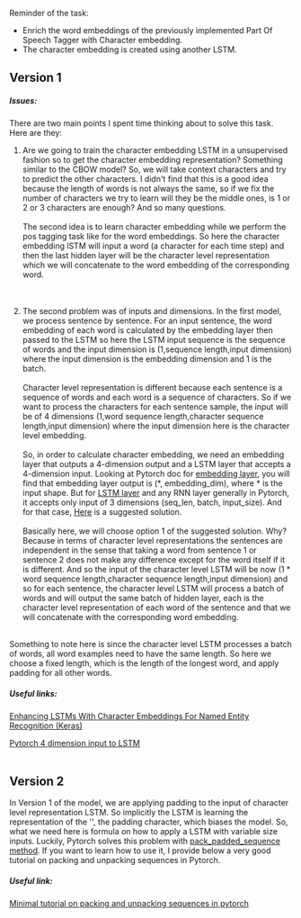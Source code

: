 
Reminder of the task:

- Enrich the word embeddings of the previously implemented Part Of Speech Tagger with Character embedding. 
- The character embedding is created using another LSTM.


## Version 1

##### Issues:

There are two main points I spent time thinking about to solve this task. Here are they:

1. Are we going to train the character embedding LSTM in a unsupervised fashion so to get the character embedding representation?
Something similar to the CBOW model? So, we will take context characters and try to predict the other characters. I didn't find
that this is a good idea because the length of words is not always the same, so if we fix the number of characters we try to learn
will they be the middle ones, is 1 or 2 or 3 characters are enough? And so many questions. 
<br/><br/>The second idea is to learn character embedding while we perform the pos tagging task like for the word embeddings. So here the 
character embedding lSTM will input a word (a character for each time step) and then the last hidden layer will be the character
level representation which we will concatenate to the word embedding of the corresponding word. <br/><br/><br/>


2. The second problem was of inputs and dimensions. In the first model, we process sentence by sentence. For an input sentence,
the word embedding of each word is calculated by the embedding layer then passed to the LSTM so here the LSTM input sequence is 
the sequence of words and the input dimension is (1,sequence length,input dimension) where the input dimension is 
the embedding dimension and 1 is the batch.
<br/><br/>Character level representation is different because each sentence is a sequence 
of words and each word is a sequence of characters. So if we want to process the characters for each sentence sample, 
the input will be of 4 dimensions (1,word sequence length,character sequence length,input dimension) where the input dimension here
is the character level embedding.
<br/><br/>So, in order to calculate character embedding, we need an embedding layer that outputs a 4-dimension output and a LSTM layer 
that accepts a 4-dimension input. Looking at Pytorch doc for [embedding layer](https://pytorch.org/docs/stable/nn.html#torch.nn.Embedding), you will find that 
embedding layer output is (*, embedding_dim), where * is the input shape. But for [LSTM layer](https://pytorch.org/docs/stable/nn.html#torch.nn.LSTM)
and any RNN layer generally in Pytorch, it accepts only input of 3 dimensions (seq_len, batch, input_size). And for that case,
[Here](https://discuss.pytorch.org/t/4-dimension-input-to-lstm/27119) is a suggested solution.
<br/><br/>Basically here, we will choose option 1 of the suggested solution. Why? Because in terms of character level representations the sentences are independent in the
sense that taking a word from sentence 1 or sentence 2 does not make any difference except for the word itself if it is different. 
And so the input of the character level LSTM will be now (1 * word sequence length,character sequence length,input dimension) and
so for each sentence, the character level LSTM will process a batch of words and will output the same batch of hidden layer, each
is the character level representation of each word of the sentence and that we will concatenate with the corresponding word 
embedding. <br/><br/> 

Something to note here is since the character level LSTM processes a batch of words, all word examples need to have the same length.
So here we choose a fixed length, which is the length of the longest word, and apply padding for all other words.

##### Useful links:

[Enhancing LSTMs With Character Embeddings For Named Entity Recognition (Keras)](https://www.depends-on-the-definition.com/lstm-with-char-embeddings-for-ner/)

[Pytorch 4 dimension input to LSTM](https://discuss.pytorch.org/t/4-dimension-input-to-lstm/27119)<br/><br/>



## Version 2

In Version 1 of the model, we are applying padding to the input of character level representation LSTM. So implicitly the LSTM
is learning the representation of the '<PAD>', the padding character, which biases the model. So, what we need here is 
formula on how to apply a LSTM with variable size inputs. Luckily, Pytorch solves this problem with 
[pack_padded_sequence method](https://pytorch.org/docs/stable/nn.html#torch.nn.utils.rnn.pack_padded_sequence). If you want to 
learn how to use it, I provide below a very good tutorial on packing and unpacking sequences in Pytorch. 


##### Useful link:

[Minimal tutorial on packing and unpacking sequences in pytorch](https://github.com/HarshTrivedi/packing-unpacking-pytorch-minimal-tutorial)
